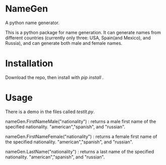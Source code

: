 # NameGen
A python name generator.

This is a python package for name generation. It can generate names from different countries (currently only three: USA, Spain(and Mexico), and Russia), and can generate both male and female names.

# Installation
Download the repo, then install with <i>pip install .</i>

# Usage
There is a demo in the files called <i>testIt.py</i>.

nameGen.FirstNameMale("nationality") : returns a male first name of the specified nationality. "american","spanish", and "russian".

nameGen.FirstNameFemale("nationality") : returns a female first name of the specified nationality. "american","spanish", and "russian".

nameGen.LastName("nationality") : returns a last name of the specified nationality. "american","spanish", and "russian".
